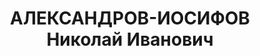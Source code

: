 ---
title: АЛЕКСАНДРОВ-ИОСИФОВ Николай Иванович
description: Род. в 19.08.1897. Уроженец и житель г. Санкт-Петербурга. Русский, малограмотный.
  Член ВКП (б) в 1924-1935. В 1935 ОСО НКВД СССР осужден на 4 года ссылки в Дудинку.
  Разнорабочий Норильстроя, проживал в г. Дудинке Таймырского НО КК. Арестован 02.08.1936.
  Обвинение по ст. 17-58-8, 58-11 УК РСФСР. Осужден 21.04.1937 выездной сессией Красноярского
  крайсуда на 10 лет ИТЛ. Срок отбывал в Норильлаге. Умер 13.01.1938 в г. Норильске.
  Реабилитирован ВК ВС СССР 06.04.1957 (П-6751).
---
